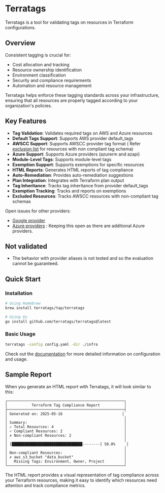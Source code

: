 # Terratags

Terratags is a tool for validating tags on resources in Terraform configurations.

## Overview

Consistent tagging is crucial for:

- Cost allocation and tracking
- Resource ownership identification
- Environment classification
- Security and compliance requirements
- Automation and resource management

Terratags helps enforce these tagging standards across your infrastructure, ensuring that all resources are properly tagged according to your organization's policies.

## Key Features

- **Tag Validation**: Validates required tags on AWS and Azure resources
- **Default Tags Support**: Supports AWS provider default_tags
- **AWSCC Support**: Supports AWSCC provider tag format ( Refer [exclusion list](https://github.com/terratags/terratags/blob/main/scripts/update_resources.go#L15) for resources with non compliant tag schema)
- **Azure Support**: Supports Azure providers (azurerm and azapi)
- **Module-Level Tags**: Supports module-level tags
- **Exemption Support**: Supports exemptions for specific resources
- **HTML Reports**: Generates HTML reports of tag compliance
- **Auto-Remediation**: Provides auto-remediation suggestions
- **Plan Integration**: Integrates with Terraform plan output
- **Tag Inheritance**: Tracks tag inheritance from provider default_tags
- **Exemption Tracking**: Tracks and reports on exemptions
- **Excluded Resources**: Tracks AWSCC resources with non-compliant tag schemas

Open issues for other providers:
- [Google provider](https://github.com/terratags/terratags/issues/8)
- [Azure providers](https://github.com/terratags/terratags/issues/7) : Keeping this open as there are additional Azure providers.

## Not validated

- The behavior with provider aliases is not tested and so the evaluation cannot be guaranteed.

## Quick Start

### Installation

```bash
# Using Homebrew
brew install terratags/tap/terratags

# Using Go
go install github.com/terratags/terratags@latest
```

### Basic Usage

```bash
terratags -config config.yaml -dir ./infra
```

Check out the [documentation](configuration.md) for more detailed information on configuration and usage.

## Sample Report

When you generate an HTML report with Terratags, it will look similar to this:

```
┌─────────────────────────────────────────────────────┐
│           Terraform Tag Compliance Report           │
├─────────────────────────────────────────────────────┤
│ Generated on: 2025-05-16                           │
│                                                     │
│ Summary:                                            │
│ ✓ Total Resources: 4                                │
│ ✓ Compliant Resources: 2                            │
│ ✗ Non-compliant Resources: 2                        │
│                                                     │
│ [████████████████████████████████--------] 50.0%     │
│                                                     │
│ Non-compliant Resources:                            │
│ ✗ aws_s3_bucket "data_bucket"                       │
│   Missing Tags: Environment, Owner, Project         │
└─────────────────────────────────────────────────────┘
```

The HTML report provides a visual representation of tag compliance across your Terraform resources, making it easy to identify which resources need attention and track compliance metrics.
